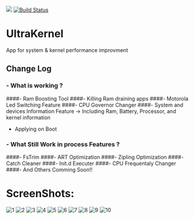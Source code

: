 [![](https://jitpack.io/v/Ahmed-Hady/UltraKernel.svg)](https://jitpack.io/#Ahmed-Hady/UltraKernel)
[![Build Status](https://travis-ci.org/Ahmed-Hady/UltraKernel.svg?branch=master)](https://travis-ci.org/Ahmed-Hady/UltraKernel)

# UltraKernel
App for system &amp; kernel performance improvment

## Change Log
### - What is working ?
   ####- Ram Boosting Tool
   ####- Killing Ram draining apps
   ####- Motorola Led Switching Feature
   ####- CPU Governor Changer
   ####- System and devices Information Feature
         -> Including Ram, Battery, Processor, and kernel information
- Applying on Boot

### - What Still Work in process Features ?
   ####- FsTrim
   ####- ART Optimization
   ####- Zipling Optimization
   ####- Catch Cleaner
   ####- Init.d Executer
   ####- CPU Frequentaly Changer
   ####- And Others Comming Soon!!

# ScreenShots:
![1] ![2]
![3] ![4]
![5] ![6]
![7] ![8]
![9] ![10]

[1]: https://raw.githubusercontent.com/Ahmed-Hady/UltraKernel/master/ScreenShots/Screenshot_20161222-233839.png
[2]: https://raw.githubusercontent.com/Ahmed-Hady/UltraKernel/master/ScreenShots/Screenshot_20161222-233844.png
[3]: https://raw.githubusercontent.com/Ahmed-Hady/UltraKernel/master/ScreenShots/Screenshot_20161222-233850.png
[4]: https://raw.githubusercontent.com/Ahmed-Hady/UltraKernel/master/ScreenShots/Screenshot_20161222-233915.png
[5]: https://raw.githubusercontent.com/Ahmed-Hady/UltraKernel/master/ScreenShots/Screenshot_20161222-233920.png
[6]: https://raw.githubusercontent.com/Ahmed-Hady/UltraKernel/master/ScreenShots/Screenshot_20161222-233927.png
[7]: https://raw.githubusercontent.com/Ahmed-Hady/UltraKernel/master/ScreenShots/Screenshot_20161222-233944.png
[8]: https://raw.githubusercontent.com/Ahmed-Hady/UltraKernel/master/ScreenShots/Screenshot_20161222-233946.png
[9]: https://raw.githubusercontent.com/Ahmed-Hady/UltraKernel/master/ScreenShots/Screenshot_20161222-233954.png
[10]: https://raw.githubusercontent.com/Ahmed-Hady/UltraKernel/master/ScreenShots/Screenshot_20161222-233957.png
